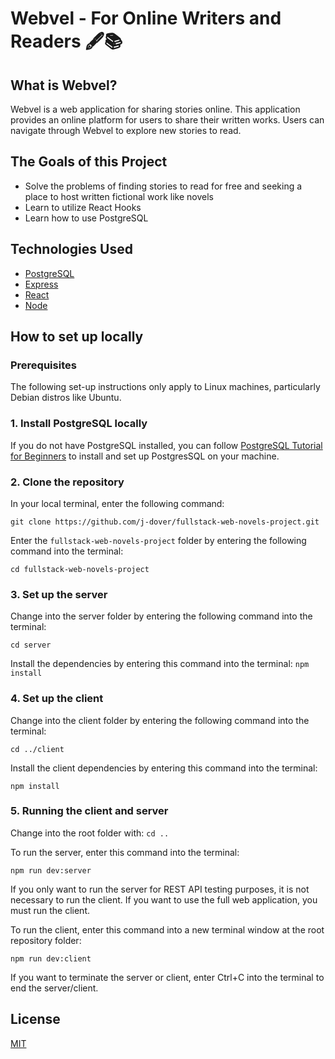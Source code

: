 # Webvel - For Online Writers and Readers 🖋📚

## What is Webvel?
Webvel is a web application for sharing stories online. This application provides an online platform for users to share their written works. Users can navigate through Webvel to explore new stories to read.

## The Goals of this Project
- Solve the problems of finding stories to read for free and seeking a place to host written fictional work like novels
- Learn to utilize React Hooks
- Learn how to use PostgreSQL

## Technologies Used
- [PostgreSQL](https://www.postgresql.org/)
- [Express](https://expressjs.com/)
- [React](https://reactjs.org/)
- [Node](https://nodejs.org/en/)

## How to set up locally

### Prerequisites
The following set-up instructions only apply to Linux machines, particularly Debian distros like Ubuntu.

### 1. Install PostgreSQL locally
If you do not have PostgreSQL installed, you can follow [PostgreSQL Tutorial for Beginners](https://medium.com/internetmango/postgresql-tutorial-for-beginners-82bf54ac5482) to install and set up PostgresSQL on your machine.

### 2. Clone the repository
In your local terminal, enter the following command:

```git clone https://github.com/j-dover/fullstack-web-novels-project.git```

Enter the `fullstack-web-novels-project` folder by entering the following command into the terminal:

```cd fullstack-web-novels-project```

### 3. Set up the server

Change into the server folder by entering the following command into the terminal:

```cd server```

Install the dependencies by entering this command into the terminal:
```npm install```

### 4. Set up the client

Change into the client folder by entering the following command into the terminal:

```cd ../client```

Install the client dependencies by entering this command into the terminal:

```npm install```

### 5. Running the client and server

Change into the root folder with:
```cd .. ```

To run the server, enter this command into the terminal:

```npm run dev:server```

If you only want to run the server for REST API testing purposes, it is not necessary to run the client. 
If you want to use the full web application, you must run the client.

To run the client, enter this command into a new terminal window at the root repository folder:

```npm run dev:client```

If you want to terminate the server or client, enter Ctrl+C into the terminal to end the server/client.

## License
[MIT](https://choosealicense.com/licenses/mit/)
